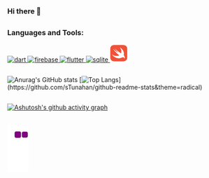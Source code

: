 ### Hi there 👋

<!--
**sTunahan/sTunahan** is a ✨ _special_ ✨ repository because its `README.md` (this file) appears on your GitHub profile.

Here are some ideas to get you started:

- 🔭 I’m currently working on ...
- 🌱 I’m currently learning ...
- 👯 I’m looking to collaborate on ...
- 🤔 I’m looking for help with ...
- 💬 Ask me about ...
- 📫 How to reach me: ...
- 😄 Pronouns: ...
- ⚡ Fun fact: ...
-->
##
<p align="left">
</p>

<h3 align="left" align="center">Languages and Tools:</h3>
<p align="left"> <a href="https://dart.dev" target="_blank" rel="noreferrer"> <img src="https://www.vectorlogo.zone/logos/dartlang/dartlang-icon.svg" alt="dart" width="40" height="40"/> </a> <a href="https://firebase.google.com/" target="_blank" rel="noreferrer"> <img src="https://www.vectorlogo.zone/logos/firebase/firebase-icon.svg" alt="firebase" width="40" height="40"/> </a> <a href="https://flutter.dev" target="_blank" rel="noreferrer"> <img src="https://www.vectorlogo.zone/logos/flutterio/flutterio-icon.svg" alt="flutter" width="40" height="40"/> </a> <a href="https://www.sqlite.org/" target="_blank" rel="noreferrer"> <img src="https://www.vectorlogo.zone/logos/sqlite/sqlite-icon.svg" alt="sqlite" width="40" height="40"/> </a> <a href="https://developer.apple.com/swift/" target="_blank" rel="noreferrer"> <img src="https://raw.githubusercontent.com/devicons/devicon/master/icons/swift/swift-original.svg" alt="swift" width="40" height="40"/> </a> </p>

##

![Anurag's GitHub stats](https://github-readme-stats.vercel.app/api?username=sTunahan&show_icons=true&&bg_color=DEG,FFE8D6,DDBEA9&title_color=aa767c&icon_color=7B3E19&border_color=A5A58D&text_color=6B705C)
[![Top Langs](https://github-readme-stats.vercel.app/api/top-langs/?username=sTunahan&layout=compact&&bg_color=DEG,FFE8D6,DDBEA9&title_color=aa767c&icon_color=7B3E19&border_color=A5A58D&text_color=6B705C,)](https://github.com/sTunahan/github-readme-stats&theme=radical)

##

[![Ashutosh's github activity graph](https://activity-graph.herokuapp.com/graph?username=sTunahan&&bg_color=fffff0&color=708090&line=6B705C&point=6B705C&area=true&hide_border=true)](https://github.com/sTunahan/github-readme-activity-graph)

##

![snake gif](https://github.com/sTunahan/sTunahan/blob/output/github-contribution-grid-snake.gif)
